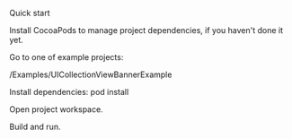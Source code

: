 Quick start

Install CocoaPods to manage project dependencies, if you haven't done it yet.

Go to one of example projects:

/Examples/UICollectionViewBannerExample

Install dependencies: pod install

Open project workspace.

Build and run.
